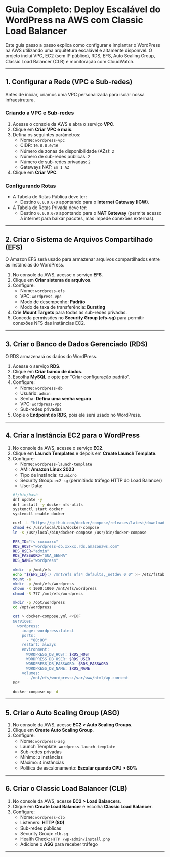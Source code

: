 # **Guia Completo: Deploy Escalável do WordPress na AWS com Classic Load Balancer**

Este guia passo a passo explica como configurar e implantar o WordPress na AWS utilizando uma arquitetura escalável e altamente disponível. O projeto inclui VPC, EC2 (sem IP público), RDS, EFS, Auto Scaling Group, Classic Load Balancer (CLB) e monitoração com CloudWatch.

---
## **1. Configurar a Rede (VPC e Sub-redes)**
Antes de iniciar, criamos uma VPC personalizada para isolar nossa infraestrutura.

### **Criando a VPC e Sub-redes**
1. Acesse o console da AWS e abra o serviço **VPC**.
2. Clique em **Criar VPC e mais**.
3. Defina os seguintes parâmetros:
   - Nome: `wordpress-vpc`
   - CIDR: `10.0.0.0/16`
   - Número de zonas de disponibilidade (AZs): `2`
   - Número de sub-redes públicas: `2`
   - Número de sub-redes privadas: `2`
   - Gateways NAT: `Em 1 AZ`
4. Clique em **Criar VPC**.

### **Configurando Rotas**
- A Tabela de Rotas Pública deve ter:
  - Destino `0.0.0.0/0` apontando para o **Internet Gateway (IGW)**.
- A Tabela de Rotas Privada deve ter:
  - Destino `0.0.0.0/0` apontando para o **NAT Gateway** (permite acesso à internet para baixar pacotes, mas impede conexões externas).

---
## **2. Criar o Sistema de Arquivos Compartilhado (EFS)**

O Amazon EFS será usado para armazenar arquivos compartilhados entre as instâncias do WordPress.

1. No console da AWS, acesse o serviço **EFS**.
2. Clique em **Criar sistema de arquivos**.
3. Configure:
   - Nome: `wordpress-efs`
   - VPC: `wordpress-vpc`
   - Modo de desempenho: **Padrão**
   - Modo de taxa de transferência: **Bursting**
4. Crie **Mount Targets** para todas as sub-redes privadas.
5. Conceda permissões no **Security Group (efs-sg)** para permitir conexões NFS das instâncias EC2.

---
## **3. Criar o Banco de Dados Gerenciado (RDS)**

O RDS armazenará os dados do WordPress.

1. Acesse o serviço **RDS**.
2. Clique em **Criar banco de dados**.
3. Escolha **MySQL** e opte por "Criar configuração padrão".
4. Configure:
   - Nome: `wordpress-db`
   - Usuário: `admin`
   - Senha: **Defina uma senha segura**
   - VPC: `wordpress-vpc`
   - Sub-redes privadas
5. Copie o **Endpoint do RDS**, pois ele será usado no WordPress.

---
## **4. Criar a Instância EC2 para o WordPress**

1. No console da AWS, acesse o serviço **EC2**.
2. Clique em **Launch Templates** e depois em **Create Launch Template**.
3. Configure:
   - Nome: `wordpress-launch-template`
   - AMI: **Amazon Linux 2023**
   - Tipo de instância: `t2.micro`
   - Security Group: `ec2-sg` (permitindo tráfego HTTP do Load Balancer)
   - User Data:
   ```bash
   #!/bin/bash
   dnf update -y
   dnf install -y docker nfs-utils
   systemctl start docker
   systemctl enable docker

   curl -L "https://github.com/docker/compose/releases/latest/download/docker-compose-$(uname -s)-$(uname -m)" -o /usr/local/bin/docker-compose
   chmod +x /usr/local/bin/docker-compose
   ln -s /usr/local/bin/docker-compose /usr/bin/docker-compose

   EFS_ID="fs-xxxxxxxx"
   RDS_HOST="wordpress-db.xxxxx.rds.amazonaws.com"
   RDS_USER="admin"
   RDS_PASSWORD="SUA_SENHA"
   RDS_NAME="wordpress"

   mkdir -p /mnt/efs
   echo "${EFS_ID}:/ /mnt/efs nfs4 defaults,_netdev 0 0" >> /etc/fstab
   mount -a
   mkdir -p /mnt/efs/wordpress
   chown -R 1000:1000 /mnt/efs/wordpress
   chmod -R 777 /mnt/efs/wordpress

   mkdir -p /opt/wordpress
   cd /opt/wordpress

   cat > docker-compose.yml <<EOF
   services:
     wordpress:
       image: wordpress:latest
       ports:
         - "80:80"
       restart: always
       environment:
         WORDPRESS_DB_HOST: $RDS_HOST
         WORDPRESS_DB_USER: $RDS_USER
         WORDPRESS_DB_PASSWORD: $RDS_PASSWORD
         WORDPRESS_DB_NAME: $RDS_NAME
       volumes:
         - /mnt/efs/wordpress:/var/www/html/wp-content
   EOF

   docker-compose up -d
   ```

---
## **5. Criar o Auto Scaling Group (ASG)**

1. No console da AWS, acesse **EC2 > Auto Scaling Groups**.
2. Clique em **Create Auto Scaling Group**.
3. Configure:
   - Nome: `wordpress-asg`
   - Launch Template: `wordpress-launch-template`
   - Sub-redes privadas
   - Mínimo: `2` instâncias
   - Máximo: `4` instâncias
   - Política de escalonamento: **Escalar quando CPU > 60%**

---
## **6. Criar o Classic Load Balancer (CLB)**

1. No console da AWS, acesse **EC2 > Load Balancers**.
2. Clique em **Create Load Balancer** e escolha **Classic Load Balancer**.
3. Configure:
   - Nome: `wordpress-clb`
   - Listeners: **HTTP (80)**
   - Sub-redes públicas
   - Security Group: `clb-sg`
   - Health Check: `HTTP /wp-admin/install.php`
   - Adicione o **ASG** para receber tráfego

---
